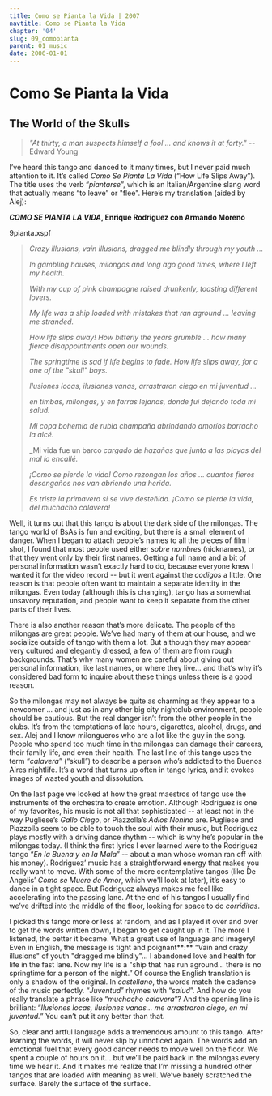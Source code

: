 ```yaml
---
title: Como se Pianta la Vida | 2007
navtitle: Como se Pianta la Vida
chapter: '04'
slug: 09_comopianta
parent: 01_music
date: 2006-01-01
---
```

# Como Se Pianta la Vida

## The World of the Skulls

> _"At thirty, a man suspects himself a fool
> ... and knows it at forty."_
> -- Edward Young

I’ve heard this tango and danced to it many times, but I never paid much attention to it. It’s called _Como Se Pianta La Vida_ (“How Life Slips Away”). The title uses the verb “_piantarse_”, which is an Italian/Argentine slang word that actually means “to leave” or "flee". Here’s my translation (aided by Alej):

**_COMO SE PIANTA LA VIDA_, Enrique Rodriguez con Armando Moreno**

9pianta.xspf


> _Crazy illusions,
> vain illusions,
> dragged me blindly
> through my youth ..._
>
> _In gambling houses, milongas
> and long ago good times,
> where I left
> my health._
>
> _With my cup
> of pink champagne
> raised drunkenly,
> toasting different lovers._
>
> _My life was a ship
> loaded with mistakes
> that ran aground ...
> leaving me stranded._
>
> _How life slips away!
> How bitterly the years grumble ...
> how many fierce disappointments
> open our wounds._
>
> _The springtime is sad
> if life begins to fade.
> How life slips away,
> for a one of the "skull" boys._
>
> _Ilusiones locas,
> ilusiones vanas,
> arrastraron ciego
> en mi juventud ..._
>
> _en timbas, milongas,
> y en farras lejanas,
> donde fui dejando
> toda mi salud._
>
> _Mi copa bohemia
> de rubia champaña
> abrindando amoríos
> borracho la alcé._
>
> _Mi vida fue un barco
> _cargado de hazañas
> que junto a las playas
> del mal lo encallé._
>
> _¡Como se pierde la vida!
> Como rezongan los años ...
> cuantos fieros desengaños
> nos van abriendo una herida._
>
> _Es triste la primavera
> si se vive desteñida.
> ¡Como se pierde la vida,
> del muchacho calavera!_

Well, it turns out that this tango is about the dark side of the milongas. The tango world of BsAs is fun and exciting, but there is a small element of danger. When I began to attach people’s names to all the pieces of film I shot, I found that most people used either _sobre nombres_ (nicknames), or that they went only by their first names. Getting a full name and a bit of personal information wasn’t exactly hard to do, because everyone knew I wanted it for the video record -- but it went against the _codigos_ a little. One reason is that people often want to maintain a separate identity in the milongas. Even today (although this is changing), tango has a somewhat unsavory reputation, and people want to keep it separate from the other parts of their lives.

There is also another reason that’s more delicate. The people of the milongas are great people. We’ve had many of them at our house, and we socialize outside of tango with them a lot. But although they may appear very cultured and elegantly dressed, a few of them are from rough backgrounds. That’s why many women are careful about giving out personal information, like last names, or where they live… and that’s why it’s considered bad form to inquire about these things unless there is a good reason.

So the milongas may not always be quite as charming as they appear to a newcomer ... and just as in any other big city nightclub environment, people should be cautious. But the real danger isn’t from the other people in the clubs. It’s from the temptations of late hours, cigarettes, alcohol, drugs, and sex. Alej and I know milongueros who are a lot like the guy in the song. People who spend too much time in the milongas can damage their careers, their family life, and even their health. The last line of this tango uses the term “_calavera_” (“skull”) to describe a person who’s addicted to the Buenos Aires nightlife. It’s a word that turns up often in tango lyrics, and it evokes images of wasted youth and dissolution.

On the last page we looked at how the great maestros of tango use the instruments of the orchestra to create emotion. Although Rodriguez is one of my favorites, his music is not all that sophisticated -- at least not in the way Pugliese’s _Gallo Ciego_, or Piazzolla’s _Adios Nonino_ are. Pugliese and Piazzolla seem to be able to touch the soul with their music, but Rodriguez plays mostly with a driving dance rhythm -- which is why he’s popular in the milongas today. (I think the first lyrics I ever learned were to the Rodriguez tango “_En la Buena y en la Mala_” -- about a man whose woman ran off with his money). Rodriguez’ music has a straightforward energy that makes you really want to move. With some of the more contemplative tangos (like De Angelis’ _Como se Muere de Amor_, which we'll look at later), it’s easy to dance in a tight space. But Rodriguez always makes me feel like accelerating into the passing lane. At the end of his tangos I usually find we’ve drifted into the middle of the floor, looking for space to do _corriditas_.

I picked this tango more or less at random, and as I played it over and over to get the words written down, I began to get caught up in it. The more I listened, the better it became. What a great use of language and imagery! Even in English, the message is tight and poignant**:** “Vain and crazy illusions" of youth "dragged me blindly"… I abandoned love and health for life in the fast lane. Now my life is a "ship that has run aground... there is no springtime for a person of the night.” Of course the English translation is only a shadow of the original. In _castellano_, the words match the cadence of the music perfectly. “_Juventud_” rhymes with “_salud_”. And how do you really translate a phrase like “_muchacho calavera_”? And the opening line is brilliant: “_Ilusiones locas, ilusiones vanas… me arrastraron ciego, en mi juventud._” You can’t put it any better than that.

So, clear and artful language adds a tremendous amount to this tango. After learning the words, it will never slip by unnoticed again. The words add an emotional fuel that every good dancer needs to move well on the floor. We spent a couple of hours on it… but we’ll be paid back in the milongas every time we hear it. And it makes me realize that I’m missing a hundred other tangos that are loaded with meaning as well. We’ve barely scratched the surface. Barely the surface of the surface.

